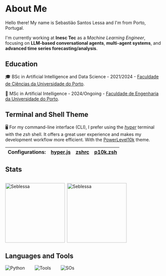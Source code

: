 # About Me

Hello there! My name is Sebastião Santos Lessa and I'm from Porto, Portugal.

I'm currently working at **Inesc Tec** as a _Machine Learning Engineer_, focusing on **LLM-based conversational agents**, **multi-agent systems**, and **advanced time series forecasting/analysis**.
## Education

🎓 BSc in Artificial Intelligence and Data Science - 2021/2024 - [Faculdade de Ciências da Universidade do Porto](https://www.up.pt/portal/pt/fcup/).

🦾 MSc in Artificial Intelligence - 2024/Ongoing - [Faculdade de Engenharia da Universidade do Porto](https://www.up.pt/portal/pt/feup/).

## Terminal and Shell Theme

🖥️ For my command-line interface (CLI), I prefer using the [*hyper*](https://github.com/vercel/hyper) terminal with the *zsh* shell. It offers a great user experience and makes my development workflow more efficient. With the [PowerLevel10k](https://github.com/romkatv/powerlevel10k) theme.



| Configurations:         | [hyper.js](.hyper.js) | [zshrc](.zshrc) | [p10k.zsh](.p10k.zsh) |
|------------------------|-----------------------|-----------------|-----------------------|

## Stats

<img src="https://komarev.com/ghpvc/?username=Seblessa&style=flat-square&color=blue" alt=""/>

<p><img height="190em" align="left" src="https://github-readme-stats.vercel.app/api/top-langs?username=Seblessa&exclude_repo=Seblessa&show_icons=true&locale=en&layout=compact&hide=jupyter%20notebook" alt="Seblessa" /></p>

<p>&nbsp;<img height="190em" align="center" src="https://github-readme-stats.vercel.app/api?username=Seblessa&show_icons=true&locale=en" alt="Seblessa" /></p>

## Languages and Tools


![Python](https://skillicons.dev/icons?i=py,pytorch,tensorflow,sklearn&theme=light) &nbsp;&nbsp;&nbsp;&nbsp;&nbsp;&nbsp; ![Tools](https://skillicons.dev/icons?i=git,anaconda,latex&theme=light) &nbsp;&nbsp;&nbsp;&nbsp;&nbsp;&nbsp; ![SOs](https://skillicons.dev/icons?i=apple,linux,windows&theme=light)
